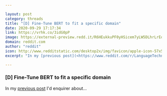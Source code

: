 ```yaml
---

layout: post
category: threads
title: "[D] Fine-Tune BERT to fit a specific domain"
date: 2020-09-29 17:17:34
link: https://vrhk.co/3idG0pP
image: https://external-preview.redd.it/R6HEukkuPF0yHSicem7yLW5DLhrLrEoYUpbcje4_gXc.jpg?width=1200&height=628.272251309&auto=webp&crop=1200:628.272251309,smart&s=594489b4d8bcb510017f2c83f4f4f191d3b18380
domain: reddit.com
author: "reddit"
icon: http://www.redditstatic.com/desktop2x/img/favicon/apple-icon-57x57.png
excerpt: "In my [previous post](<https://www.reddit.com/r/LanguageTechnology/comments/iysuy4/semantic_search_powered_by_ekl_stack/>) I'd enquirer about..."

---
```


### [D] Fine-Tune BERT to fit a specific domain

In my [previous post](<https://www.reddit.com/r/LanguageTechnology/comments/iysuy4/semantic_search_powered_by_ekl_stack/>) I'd enquirer about...